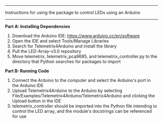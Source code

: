_________________________________
Instructions for using the package to control LEDs using an Arduino
_________________________________

**Part A: Installing Dependencies**
1. Download the Arduino IDE: https://www.arduino.cc/en/software
2. Open the IDE and select Tools/Manage Libraries
3. Search for Telemetrix4Arduino and install the library
4. Pull the LED-Array-v3.0 repository
5. Move telemetrix, telemetrix_pca9685, and telemetrix_controller.py to the directory that Python searches for packages to import

**Part B: Running Code**
1. Connect the Arduino to the computer and select the Arduino's port in the Arduino IDE
2. Upload Telemetrix4Arduino to the Arduino by selecting File/Examples/Telemetrix4Arduino/Telemetrix4Arduino and clicking the Upload button in the IDE
3. telemetrix_controller should be imported into the Python file intending to control the LED array, and the module's docstrings can be referenced for use
